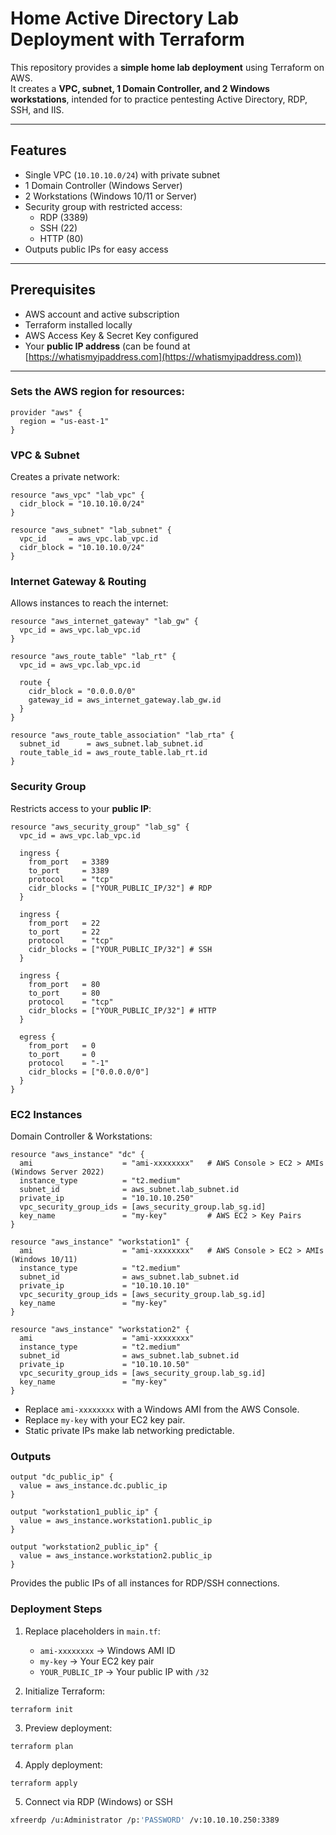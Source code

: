 # Home Active Directory Lab Deployment with Terraform


This repository provides a **simple home lab deployment** using Terraform on AWS.  
It creates a **VPC, subnet, 1 Domain Controller, and 2 Windows workstations**, intended for to practice pentesting Active Directory, RDP, SSH, and IIS.

---

## Features

- Single VPC (`10.10.10.0/24`) with private subnet
- 1 Domain Controller (Windows Server)
- 2 Workstations (Windows 10/11 or Server)
- Security group with restricted access:
  - RDP (3389)
  - SSH (22)
  - HTTP (80)
- Outputs public IPs for easy access

---

## Prerequisites

- AWS account and active subscription
- Terraform installed locally
- AWS Access Key & Secret Key configured
- Your **public IP address** (can be found at [https://whatismyipaddress.com](https://whatismyipaddress.com))

---


### Sets the AWS region for resources:

```hcl
provider "aws" {
  region = "us-east-1"
}
````

### VPC & Subnet

Creates a private network:

```hcl
resource "aws_vpc" "lab_vpc" {
  cidr_block = "10.10.10.0/24"
}

resource "aws_subnet" "lab_subnet" {
  vpc_id     = aws_vpc.lab_vpc.id
  cidr_block = "10.10.10.0/24"
}
```

### Internet Gateway & Routing

Allows instances to reach the internet:

```hcl
resource "aws_internet_gateway" "lab_gw" {
  vpc_id = aws_vpc.lab_vpc.id
}

resource "aws_route_table" "lab_rt" {
  vpc_id = aws_vpc.lab_vpc.id

  route {
    cidr_block = "0.0.0.0/0"
    gateway_id = aws_internet_gateway.lab_gw.id
  }
}

resource "aws_route_table_association" "lab_rta" {
  subnet_id      = aws_subnet.lab_subnet.id
  route_table_id = aws_route_table.lab_rt.id
}
```

### Security Group

Restricts access to your **public IP**:

```hcl
resource "aws_security_group" "lab_sg" {
  vpc_id = aws_vpc.lab_vpc.id

  ingress {
    from_port   = 3389
    to_port     = 3389
    protocol    = "tcp"
    cidr_blocks = ["YOUR_PUBLIC_IP/32"] # RDP
  }

  ingress {
    from_port   = 22
    to_port     = 22
    protocol    = "tcp"
    cidr_blocks = ["YOUR_PUBLIC_IP/32"] # SSH
  }

  ingress {
    from_port   = 80
    to_port     = 80
    protocol    = "tcp"
    cidr_blocks = ["YOUR_PUBLIC_IP/32"] # HTTP
  }

  egress {
    from_port   = 0
    to_port     = 0
    protocol    = "-1"
    cidr_blocks = ["0.0.0.0/0"]
  }
}
```

### EC2 Instances

Domain Controller & Workstations:

```hcl
resource "aws_instance" "dc" {
  ami                    = "ami-xxxxxxxx"   # AWS Console > EC2 > AMIs (Windows Server 2022)
  instance_type          = "t2.medium"
  subnet_id              = aws_subnet.lab_subnet.id
  private_ip             = "10.10.10.250"
  vpc_security_group_ids = [aws_security_group.lab_sg.id]
  key_name               = "my-key"         # AWS EC2 > Key Pairs
}

resource "aws_instance" "workstation1" {
  ami                    = "ami-xxxxxxxx"   # AWS Console > EC2 > AMIs (Windows 10/11)
  instance_type          = "t2.medium"
  subnet_id              = aws_subnet.lab_subnet.id
  private_ip             = "10.10.10.10"
  vpc_security_group_ids = [aws_security_group.lab_sg.id]
  key_name               = "my-key"
}

resource "aws_instance" "workstation2" {
  ami                    = "ami-xxxxxxxx"
  instance_type          = "t2.medium"
  subnet_id              = aws_subnet.lab_subnet.id
  private_ip             = "10.10.10.50"
  vpc_security_group_ids = [aws_security_group.lab_sg.id]
  key_name               = "my-key"
}
```

* Replace `ami-xxxxxxxx` with a Windows AMI from the AWS Console.
* Replace `my-key` with your EC2 key pair.
* Static private IPs make lab networking predictable.

### Outputs

```hcl
output "dc_public_ip" {
  value = aws_instance.dc.public_ip
}

output "workstation1_public_ip" {
  value = aws_instance.workstation1.public_ip
}

output "workstation2_public_ip" {
  value = aws_instance.workstation2.public_ip
}
```

Provides the public IPs of all instances for RDP/SSH connections.

### Deployment Steps

1. Replace placeholders in `main.tf`:

   * `ami-xxxxxxxx` → Windows AMI ID
   * `my-key` → Your EC2 key pair
   * `YOUR_PUBLIC_IP` → Your public IP with `/32`
2. Initialize Terraform:

```hcl
terraform init
```

3. Preview deployment:

```hcl
terraform plan
```

4. Apply deployment:

```hcl
terraform apply
```

5. Connect via RDP (Windows) or SSH
```bash
xfreerdp /u:Administrator /p:'PASSWORD' /v:10.10.10.250:3389
```

